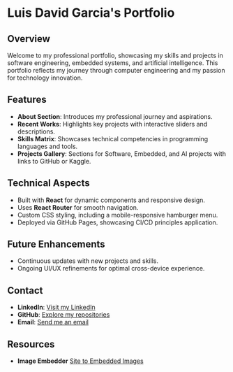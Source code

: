 # Luis David Garcia's Portfolio

## Overview
Welcome to my professional portfolio, showcasing my skills and projects in software engineering, embedded systems, and artificial intelligence. This portfolio reflects my journey through computer engineering and my passion for technology innovation.

## Features
- **About Section**: Introduces my professional journey and aspirations.
- **Recent Works**: Highlights key projects with interactive sliders and descriptions.
- **Skills Matrix**: Showcases technical competencies in programming languages and tools.
- **Projects Gallery**: Sections for Software, Embedded, and AI projects with links to GitHub or Kaggle.

## Technical Aspects
- Built with **React** for dynamic components and responsive design.
- Uses **React Router** for smooth navigation.
- Custom CSS styling, including a mobile-responsive hamburger menu.
- Deployed via GitHub Pages, showcasing CI/CD principles application.

## Future Enhancements
- Continuous updates with new projects and skills.
- Ongoing UI/UX refinements for optimal cross-device experience.

## Contact
- **LinkedIn**: [Visit my LinkedIn](https://www.linkedin.com/in/luisgd/)
- **GitHub**: [Explore my repositories](https://github.com/luisdavidgarcia)
- **Email**: [Send me an email](mailto:your.luisdavidgarcia@protonmail.com)

## Resources
- **Image Embedder** [Site to Embedded Images](https://www.labnol.org/embed/google/drive/)
